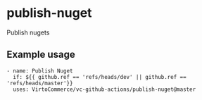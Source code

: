 # publish-nuget
Publish nugets

## Example usage
```
- name: Publish Nuget
  if: ${{ github.ref == 'refs/heads/dev' || github.ref == 'refs/heads/master'}}
  uses: VirtoCommerce/vc-github-actions/publish-nuget@master
```